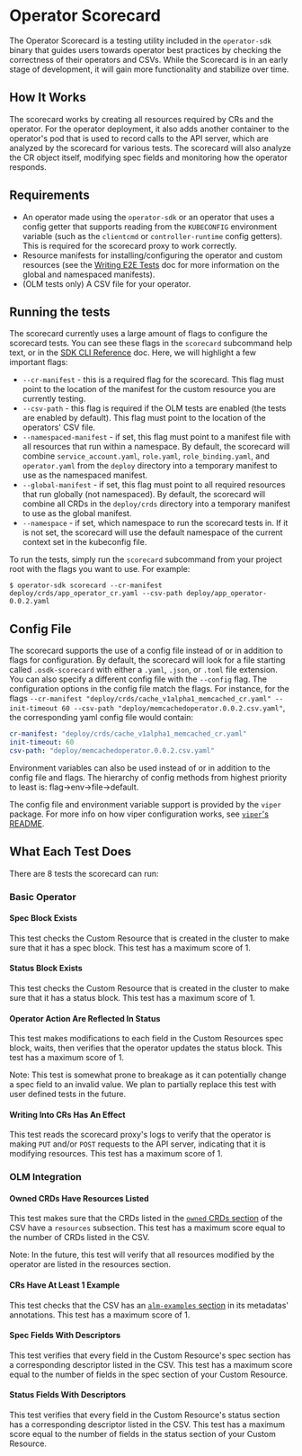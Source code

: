 # Operator Scorecard

The Operator Scorecard is a testing utility included in the `operator-sdk` binary that guides users towards operator best practices
by checking the correctness of their operators and CSVs. While the Scorecard is in an early
stage of development, it will gain more functionality and stabilize over time.

## How It Works

The scorecard works by creating all resources required by CRs and the operator. For the operator
deployment, it also adds another container to the operator's pod that is used to record calls to the API server,
which are analyzed by the scorecard for various tests. The scorecard will also analyze the CR object itself,
modifying spec fields and monitoring how the operator responds.

## Requirements

- An operator made using the `operator-sdk` or an operator that uses a config getter that supports reading from the `KUBECONFIG` environment variable (such as the `clientcmd` or `controller-runtime` config getters). This is required for the scorecard proxy to work correctly.
- Resource manifests for installing/configuring the operator and custom resources (see the [Writing E2E Tests][writing-tests] doc for more information on the global and namespaced manifests).
- (OLM tests only) A CSV file for your operator.

## Running the tests

The scorecard currently uses a large amount of flags to configure the scorecard tests. You can see
these flags in the `scorecard` subcommand help text, or in the [SDK CLI Reference][cli-reference] doc. Here, we will highlight a few important
flags:

- `--cr-manifest` - this is a required flag for the scorecard. This flag must point to the location of the manifest for the custom resource you are currently testing.
- `--csv-path` - this flag is required if the OLM tests are enabled (the tests are enabled by default). This flag must point to the location of the operators' CSV file.
- `--namespaced-manifest` - if set, this flag must point to a manifest file with all resources that run within a namespace. By default, the scorecard will combine `service_account.yaml`, `role.yaml`, `role_binding.yaml`, and `operator.yaml` from the `deploy` directory into a temporary manifest to use as the namespaced manifest.
- `--global-manifest` - if set, this flag must point to all required resources that run globally (not namespaced). By default, the scorecard will combine all CRDs in the `deploy/crds` directory into a temporary manifest to use as the global manifest.
- `--namespace` - if set, which namespace to run the scorecard tests in. If it is not set, the scorecard will use the default namespace of the current context set in the kubeconfig file.

To run the tests, simply run the `scorecard` subcommand from your project root with the flags you want to
use. For example:

```console
$ operator-sdk scorecard --cr-manifest deploy/crds/app_operator_cr.yaml --csv-path deploy/app_operator-0.0.2.yaml
```

## Config File

The scorecard supports the use of a config file instead of or in addition to flags for configuration. By default, the scorecard will look
for a file starting called `.osdk-scorecard` with either a `.yaml`, `.json`, or `.toml` file extension. You can also
specify a different config file with the `--config` flag. The configuration options in the config file match the flags.
For instance, for the flags `--cr-manifest "deploy/crds/cache_v1alpha1_memcached_cr.yaml" --init-timeout 60 --csv-path "deploy/memcachedoperator.0.0.2.csv.yaml"`, the corresponding yaml config file would contain:

```yaml
cr-manifest: "deploy/crds/cache_v1alpha1_memcached_cr.yaml"
init-timeout: 60
csv-path: "deploy/memcachedoperator.0.0.2.csv.yaml"
```

Environment variables can also be used instead of or in addition to the config file and flags. The hierarchy of config
methods from highest priority to least is: flag->env->file->default.

The config file and environment variable support is provided by the `viper` package. For more info on how viper
configuration works, see [`viper`'s README][viper].

## What Each Test Does

There are 8 tests the scorecard can run:

### Basic Operator

#### Spec Block Exists

This test checks the Custom Resource that is created in the cluster to make sure that it has a spec block. This test
has a maximum score of 1.

#### Status Block Exists

This test checks the Custom Resource that is created in the cluster to make sure that it has a status block. This
test has a maximum score of 1.

#### Operator Action Are Reflected In Status

This test makes modifications to each field in the Custom Resources spec block, waits, then verifies that the
operator updates the status block. This test has a maximum score of 1.

Note: This test is somewhat prone to breakage as it can potentially change a spec field to an
invalid value. We plan to partially replace this test with user defined tests in the future.

#### Writing Into CRs Has An Effect

This test reads the scorecard proxy's logs to verify that the operator is making `PUT` and/or `POST` requests to the
API server, indicating that it is modifying resources. This test has a maximum score of 1.

### OLM Integration

#### Owned CRDs Have Resources Listed

This test makes sure that the CRDs listed in the [`owned` CRDs section][owned-crds] of the CSV have a `resources` subsection. This
test has a maximum score equal to the number of CRDs listed in the CSV.

Note: In the future, this test will verify that all resources modified by the operator are listed in the resources section.

#### CRs Have At Least 1 Example

This test checks that the CSV has an [`alm-examples` section][alm-examples] in its metadatas' annotations. This test has a maximum score of 1.

#### Spec Fields With Descriptors

This test verifies that every field in the Custom Resource's spec section has a corresponding descriptor listed in
the CSV. This test has a maximum score equal to the number of fields in the spec section of your Custom Resource.

#### Status Fields With Descriptors

This test verifies that every field in the Custom Resource's status section has a corresponding descriptor listed in
the CSV. This test has a maximum score equal to the number of fields in the status section of your Custom Resource.

[cli-reference]: ../sdk-cli-reference.md#scorecard
[writing-tests]: ./writing-e2e-tests.md
[owned-crds]: https://github.com/operator-framework/operator-lifecycle-manager/blob/master/Documentation/design/building-your-csv.md#owned-crds
[alm-examples]: https://github.com/operator-framework/operator-lifecycle-manager/blob/master/Documentation/design/building-your-csv.md#crd-templates
[viper]: https://github.com/spf13/viper/blob/master/README.md